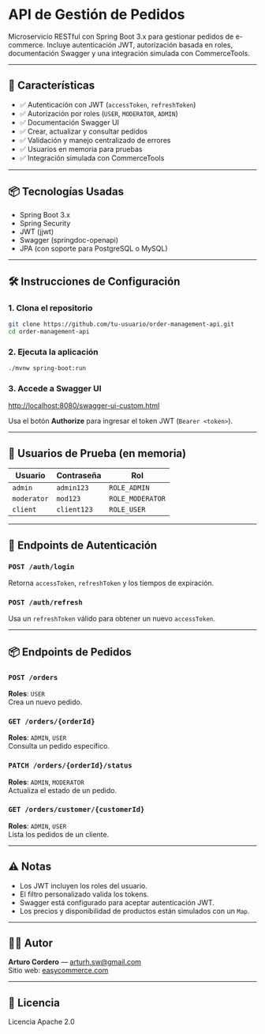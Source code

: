 # API de Gestión de Pedidos

Microservicio RESTful con Spring Boot 3.x para gestionar pedidos de e-commerce. Incluye autenticación JWT, autorización basada en roles, documentación Swagger y una integración simulada con CommerceTools.

---

## 🚀 Características

- ✅ Autenticación con JWT (`accessToken`, `refreshToken`)
- ✅ Autorización por roles (`USER`, `MODERATOR`, `ADMIN`)
- ✅ Documentación Swagger UI
- ✅ Crear, actualizar y consultar pedidos
- ✅ Validación y manejo centralizado de errores
- ✅ Usuarios en memoria para pruebas
- ✅ Integración simulada con CommerceTools

---

## 📦 Tecnologías Usadas

- Spring Boot 3.x
- Spring Security
- JWT (jjwt)
- Swagger (springdoc-openapi)
- JPA (con soporte para PostgreSQL o MySQL)

---

## 🛠️ Instrucciones de Configuración

### 1. Clona el repositorio

```bash
git clone https://github.com/tu-usuario/order-management-api.git
cd order-management-api
```

### 2. Ejecuta la aplicación

```bash
./mvnw spring-boot:run
```

### 3. Accede a Swagger UI

[http://localhost:8080/swagger-ui-custom.html](http://localhost:8080/swagger-ui-custom.html)

Usa el botón **Authorize** para ingresar el token JWT (`Bearer <token>`).

---

## 👤 Usuarios de Prueba (en memoria)

| Usuario     | Contraseña  | Rol               |
|-------------|-------------|-------------------|
| `admin`     | `admin123`  | `ROLE_ADMIN`      |
| `moderator` | `mod123`    | `ROLE_MODERATOR`  |
| `client`    | `client123` | `ROLE_USER`       |

---

## 🔐 Endpoints de Autenticación

### `POST /auth/login`

Retorna `accessToken`, `refreshToken` y los tiempos de expiración.

### `POST /auth/refresh`

Usa un `refreshToken` válido para obtener un nuevo `accessToken`.

---

## 📦 Endpoints de Pedidos

### `POST /orders`
**Roles**: `USER`  
Crea un nuevo pedido.

### `GET /orders/{orderId}`
**Roles**: `ADMIN`, `USER`  
Consulta un pedido específico.

### `PATCH /orders/{orderId}/status`
**Roles**: `ADMIN`, `MODERATOR`  
Actualiza el estado de un pedido.

### `GET /orders/customer/{customerId}`
**Roles**: `ADMIN`, `USER`  
Lista los pedidos de un cliente.

---

## ⚠️ Notas

- Los JWT incluyen los roles del usuario.
- El filtro personalizado valida los tokens.
- Swagger está configurado para aceptar autenticación JWT.
- Los precios y disponibilidad de productos están simulados con un `Map`.

---

## 👨‍💻 Autor

**Arturo Cordero** — [arturh.sw@gmail.com](mailto:arturh.sw@gmail.com)  
Sitio web: [easycommerce.com](https://easycommerce.com)

---

## 📄 Licencia

Licencia Apache 2.0